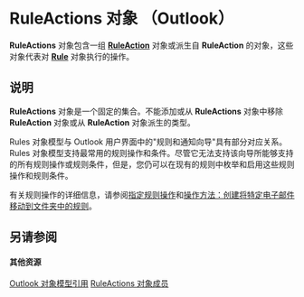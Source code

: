 
# RuleActions 对象 （Outlook）

 **RuleActions** 对象包含一组 **[RuleAction](6451788f-e5ed-239c-a34d-b564b52d8955.md)** 对象或派生自 **RuleAction** 的对象，这些对象代表对 **[Rule](ea2ddbcc-fd65-a636-c6da-79950033f385.md)** 对象执行的操作。


## 说明

 **RuleActions** 对象是一个固定的集合。不能添加或从 **RuleActions** 对象中移除 **RuleAction** 对象或从 **RuleAction** 对象派生的类型。

Rules 对象模型与 Outlook 用户界面中的"规则和通知向导"具有部分对应关系。Rules 对象模型支持最常用的规则操作和条件。尽管它无法支持该向导所能够支持的所有规则操作或规则条件，但是，您仍可以在现有的规则中枚举和启用这些规则操作和规则条件。

有关规则操作的详细信息，请参阅[指定规则操作](http://msdn.microsoft.com/library/c5f83c81-0e01-38aa-5ec7-3932b4443e43%28Office.15%29.aspx)和[操作方法：创建将特定电子邮件移动到文件夹中的规则](http://msdn.microsoft.com/library/e72fa307-8224-c2d2-1318-a18cd8e9f22f%28Office.15%29.aspx)。


## 另请参阅


#### 其他资源


[Outlook 对象模型引用](http://msdn.microsoft.com/library/73221b13-d8d8-99b8-3394-b95dbbfd5ddc%28Office.15%29.aspx)
[RuleActions 对象成员](ea4c7acb-2ce2-ecf9-046f-2eb48d4935bb.md)